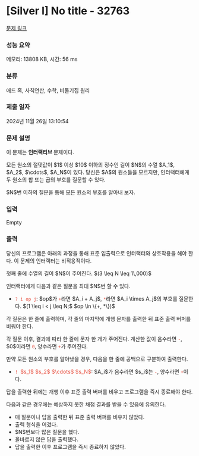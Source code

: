 # [Silver I] No title - 32763 

[문제 링크](https://www.acmicpc.net/problem/32763) 

### 성능 요약

메모리: 13808 KB, 시간: 56 ms

### 분류

애드 혹, 사칙연산, 수학, 비둘기집 원리

### 제출 일자

2024년 11월 26일 13:10:54

### 문제 설명

<p>이 문제는 <strong>인터랙티브 </strong>문제이다.</p>

<p>모든 원소의 절댓값이 $1$ 이상 $10$ 이하의 정수인 길이 $N$의 수열 $A_1$, $A_2$, $\cdots$, $A_N$이 있다. 당신은 $A$의 원소들을 모르지만, 인터랙터에게 두 원소의 합 또는 곱의 부호를 질문할 수 있다.</p>

<p>$N$번 이하의 질문을 통해 모든 원소의 부호를 알아내 보자.</p>

### 입력 

 Empty

### 출력 

 <p>당신의 프로그램은 아래의 과정을 통해 표준 입출력으로 인터랙터와 상호작용을 해야 한다. 이 문제의 인터랙터는 비적응적이다.</p>

<p>첫째 줄에 수열의 길이 $N$이 주어진다. $(3 \leq N \leq 1\,000)$</p>

<p>인터랙터에게 다음과 같은 질문을 최대 $N$번 할 수 있다.</p>

<ul>
	<li><span style="color:#e74c3c;"><code>? i op j</code></span>: $op$가 <span style="color:#e74c3c;"><code>+</code></span>라면 $A_i + A_j$, <span style="color:#e74c3c;"><code>*</code></span>라면 $A_i \times A_j$의 부호를 질문한다. $(1 \leq i < j \leq N;$ $op \in \{+, *\})$</li>
</ul>

<p>각 질문은 한 줄에 출력하며, 각 줄의 마지막에 개행 문자를 출력한 뒤 표준 출력 버퍼를 비워야 한다.</p>

<p>각 질문 이후, 결과에 따라 한 줄에 문자 한 개가 주어진다. 계산한 값이 음수라면 <span style="color:#e74c3c;"><code>-</code></span>, $0$이라면 <span style="color:#e74c3c;"><code>0</code></span>, 양수라면 <span style="color:#e74c3c;"><code>+</code></span>가 주어진다.</p>

<p>만약 모든 원소의 부호를 알아냈을 경우, 다음을 한 줄에 공백으로 구분하여 출력한다.</p>

<ul>
	<li><span style="color:#e74c3c;"><code>! </code>$s_1$  $s_2$  $\cdots$  $s_N$</span>: $A_i$가 음수라면 $s_i$는 <span style="color:#e74c3c;"><code>-</code></span>, 양수라면 <span style="color:#e74c3c;"><code>+</code></span>이다.</li>
</ul>

<p>답을 출력한 뒤에는 개행 이후 표준 출력 버퍼를 비우고 프로그램을 즉시 종료해야 한다.</p>

<p>다음과 같은 경우에는 예상하지 못한 채점 결과를 받을 수 있음에 유의한다.</p>

<ul>
	<li>매 질문이나 답을 출력한 뒤 표준 출력 버퍼를 비우지 않았다.</li>
	<li>출력 형식을 어겼다.</li>
	<li>$N$번보다 많은 질문을 했다.</li>
	<li>올바르지 않은 답을 출력했다.</li>
	<li>답을 출력한 이후 프로그램을 즉시 종료하지 않았다.</li>
</ul>

